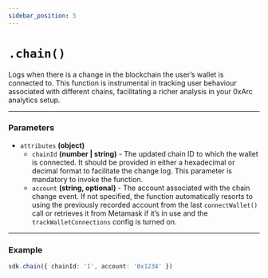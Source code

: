 ```yaml
---
sidebar_position: 5
---
```


# `.chain()`

Logs when there is a change in the blockchain the user’s wallet is connected to. This function is instrumental in tracking user behaviour associated with different chains, facilitating a richer analysis in your 0xArc analytics setup.

---

### Parameters

- `attributes` **(object)**
  - `chainId` **(number | string)** - The updated chain ID to which the wallet is connected. It should be provided in either a hexadecimal or decimal format to facilitate the change log. This parameter is mandatory to invoke the function.
  - `account` **(string, optional)** - The account associated with the chain change event. If not specified, the function automatically resorts to using the previously recorded account from the last `connectWallet()` call or retrieves it from Metamask if it’s in use and the `trackWalletConnections` config is turned on.

---

### Example

```ts
sdk.chain({ chainId: '1', account: '0x1234' })
```
